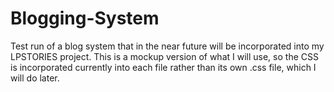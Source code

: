 # Blogging-System
Test run of a blog system that in the near future will be incorporated into my LPSTORIES project.
This is a mockup version of what I will use, so the CSS is incorporated currently into each file rather than its own .css file, which I will do later.
